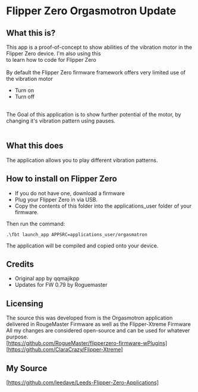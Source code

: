 # Flipper Zero Orgasmotron Update

## What this is?
This app is a proof-of-concept to show abilities of the vibration motor in the Flipper Zero device. I'm also using this <br>
to learn how to code for Flipper Zero
<br><br>
By default the Flipper Zero firmware framework offers very limited use of the vibration motor<br>
- Turn on<br>
- Turn off<br>
<br>
The Goal of this application is to show further potential of the motor, by changing it's vibration pattern using pauses. <br>
<br>

## What this does
The application allows you to play different vibration patterns. 

## How to install on Flipper Zero
- If you do not have one, download a firmware<br>
- Plug your Flipper Zero in via USB. <br>
- Copy the contents of this folder into the applications_user folder of your firmware. <br> 

Then run the command: 
 ```
.\fbt launch_app APPSRC=applications_user/orgasmatron
 ```
The application will be compiled and copied onto your device. 

## Credits
- Original app by qqmajikpp
- Updates for FW 0.79 by Roguemaster

## Licensing
The source this was developed from is the Orgasmotron application delivered in RougeMaster Firmware as well as the Flipper-Xtreme Firmware
All my changes are considered open-source and can be used for whatever purpose. <br>
[https://github.com/RogueMaster/flipperzero-firmware-wPlugins]<br>
[https://github.com/ClaraCrazy/Flipper-Xtreme]

## My Source
[https://github.com/leedave/Leeds-Flipper-Zero-Applications]